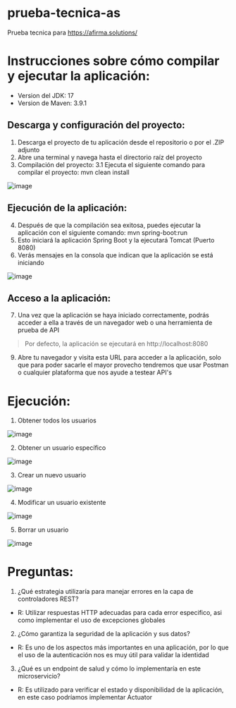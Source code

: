 # prueba-tecnica-as
Prueba tecnica para https://afirma.solutions/

# Instrucciones sobre cómo compilar y ejecutar la aplicación:
- Version del JDK: 17
- Version de Maven: 3.9.1

## Descarga y configuración del proyecto:
1. Descarga el proyecto de tu aplicación desde el repositorio o por el .ZIP adjunto
2. Abre una terminal y navega hasta el directorio raíz del proyecto
3. Compilación del proyecto:
	3.1 Ejecuta el siguiente comando para compilar el proyecto: mvn clean install
	
![image](https://github.com/armandolinares/prueba-tecnica-as/assets/105806910/51003c07-20e6-4d30-a110-354488b0d3f9)

## Ejecución de la aplicación:
4. Después de que la compilación sea exitosa, puedes ejecutar la aplicación con el siguiente comando: mvn spring-boot:run
5. Esto iniciará la aplicación Spring Boot y la ejecutará Tomcat (Puerto 8080)
6. Verás mensajes en la consola que indican que la aplicación se está iniciando

![image](https://github.com/armandolinares/prueba-tecnica-as/assets/105806910/3b8f4609-a2d2-4b89-92fe-8b55255c5d41)

## Acceso a la aplicación:
7. Una vez que la aplicación se haya iniciado correctamente, podrás acceder a ella a través de un navegador web o una herramienta de prueba de API

> Por defecto, la aplicación se ejecutará en http://localhost:8080

9. Abre tu navegador y visita esta URL para acceder a la aplicación, solo que para poder sacarle el mayor provecho tendremos que usar Postman o cualquier plataforma que nos ayude a testear API's


# Ejecución:
1. Obtener todos los usuarios

![image](https://github.com/armandolinares/prueba-tecnica-as/assets/105806910/25aa5e26-3f65-4abb-bd6a-f8c3e8238820)

2. Obtener un usuario específico

![image](https://github.com/armandolinares/prueba-tecnica-as/assets/105806910/255910bb-c96d-45d8-8883-2251287ffab5)

3. Crear un nuevo usuario

![image](https://github.com/armandolinares/prueba-tecnica-as/assets/105806910/bae3f1e6-b215-4bff-927b-8654878167cd)

4. Modificar un usuario existente

![image](https://github.com/armandolinares/prueba-tecnica-as/assets/105806910/7606ddcd-bb37-40c1-a739-9f87b50f3dea)

5. Borrar un usuario

![image](https://github.com/armandolinares/prueba-tecnica-as/assets/105806910/97f01afa-fb1f-4435-9150-e2d47bc460eb)

# Preguntas:
1) ¿Qué estrategia utilizaría para manejar errores en la capa de controladores
REST?

* R: Utilizar respuestas HTTP adecuadas para cada error especifico, asi como implementar el uso de excepciones globales

2) ¿Cómo garantiza la seguridad de la aplicación y sus datos?

* R: Es uno de los aspectos más importantes en una aplicación, por lo que el uso de la autenticación nos es muy útil para validar la identidad

3) ¿Qué es un endpoint de salud y cómo lo implementaría en este
microservicio?

* R: Es utilizado para verificar el estado y disponibilidad de la aplicación, en este caso podríamos implementar Actuator 
